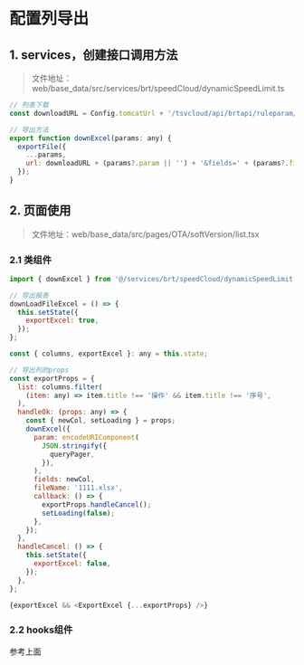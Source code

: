 # 配置列导出

## 1. services，创建接口调用方法
> 文件地址：web/base_data/src/services/brt/speedCloud/dynamicSpeedLimit.ts
```javascript
// 列表下载
const downloadURL = Config.tomcatUrl + '/tsvcloud/api/brtapi/ruleparam/dtxs/export?cond=';

// 导出方法
export function downExcel(params: any) {
  exportFile({
    ...params,
    url: downloadURL + (params?.param || '') + '&fields=' + (params?.fields || ''),
  });
}
```

## 2. 页面使用
> 文件地址：web/base_data/src/pages/OTA/softVersion/list.tsx
### 2.1 类组件
```javascript
import { downExcel } from '@/services/brt/speedCloud/dynamicSpeedLimit';

// 导出报表
downLoadFileExcel = () => {
  this.setState({
    exportExcel: true,
  });
};

const { columns, exportExcel }: any = this.state;

// 导出列的props
const exportProps = {
  list: columns.filter(
    (item: any) => item.title !== '操作' && item.title !== '序号',
  ),
  handleOk: (props: any) => {
    const { newCol, setLoading } = props;
    downExcel({
      param: encodeURIComponent(
        JSON.stringify({
          queryPager,
        }),
      ),
      fields: newCol,
      fileName: '1111.xlsx',
      callback: () => {
        exportProps.handleCancel();
        setLoading(false);
      },
    });
  },
  handleCancel: () => {
    this.setState({
      exportExcel: false,
    });
  },
};

{exportExcel && <ExportExcel {...exportProps} />}
```
### 2.2 hooks组件
参考上面
